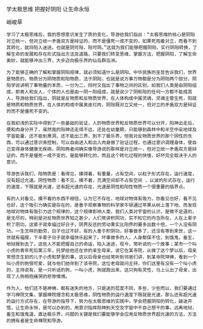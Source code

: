 学太极思维 把握好阴阳 让生命永恒

峭峻草


    学习了太极思维后，我的思想意识发生了质的变化，导游给我们指出：“太极思维的核心是阴阳对立统一，但对立统一矛盾双方是辩证的，而不是僵死一成不变的，如果死抱着对立，而看不到其转化，就将陷入迷途。也就是阴可阳，阳可阴。”这就为我们能够把握阴阳，实行阴阳转换，了解生命的发展和存在形式指出方法及道路，只要我们转变思维，掌握方法，把握阴阳，了解生命奥妙，就能够冲出三界，大步迈向极乐界的仙岛群岛洲。

    为了能够正确的了解和掌握阴阳规律，就必须知道什么是阴阳，中华民族的圣哲告诉我们，世界是物质的，物质分为阴物质和阳物质，法于阴阳，也就是说万事万物都是分为阴阳两个部分，阴阳学说讲明了事物量的本质，一分为二，同时又指出了事物之间的区别，如我们人类是由阴阳组成，即男人和女人，个体的人也是由一阴一阳组成，就是说少了阴和阳的任何一方都不能成其人，导游给我们指出，阴就是反物质和反物质世界，在人体构成中属灵魂，灵魂主管生死，阳就是物质和物质世界，在人体的构成中属臭皮烂肉，阴阳既对立又统一，但对立的矛盾双方是辩证的而不是僵死不变的。

    在我初浅的实际中得到了一些基础的验证，人的物质世界和反物质世界可以分开，阳神出走后，便和肉身分开了，虽然我的阳神还走得不远，还处在幼童期，只能够到森林中和半空中采地球及宇宙能量，还不能到黑洞，还不能出三界，到不了极乐界，但我对反物质世界的那个阴性的东西，可以通过意识来控制，可以自由进入和出入肉身做了验证过程，也通过意识调理身体，使自己变得身体健康无疾病，阴阳两者间确实像导游说的那样是对立统一，但对立统一矛盾双方是辩证的，而不是僵死一成不变的，是能够转化的，而且这个转化过程的快慢，好坏完全取决于人的意识。

    导游告诉我们，阳物质是：看得见，摸得着，有重量，占有空间，以粒子形式存在，运行速度，没有超过光速。阴性物质：看不见，摸不着，充满空间却不占有空间 ，以波的形式存在，运行的速度，下限就是光速，还有超光速的存在，光速是阴性和阳性物质一个很重要的临界点。

    有的人对看见，摸不着的东西不相信，认为它不存在，地球对物体有吸力，你看见也好，看不见也好，这个吸引力确实是存在的，是善于观察事物的科学家牛顿通过苹果从树上落下地，而发现地球对物体有吸引力这个规律的，这个规律影响人类，我们人类对宇宙的认识，是微不足道的，是无尽的，特别是对反物质世界知之甚少，人们常讲积阴功，实不知它的内含所在，人在上辈子积了阴功，这辈子就幸福过好日子，阴界反还的劳动果实比阳界的要多出数十倍，一个人没有阴功，一生怎样的勤劳，日子也过不好，有的人善于积阴功，好事做多了，还没有等到来世，这一世就有福报，下半辈子日子就幸福快乐起来了。坏事做多的人，人身都保不住，到饿鬼，畜生，地狱报到去了，这些人不能把握自己的命运，陷入迷途，现今，常听说的一个故事；某市一个叫小虎的青年死后第三年，托梦给他还在世的亲生母亲，说它在某寺院，从做了这个梦以后，母亲常想念生前的儿子小虎和梦里的事，这以后母亲也经常听到邻居们讲，到某寺院拜佛，看到一个叫小虎的狗很可爱，就与他们结伴到了该寺院，这位老母就问主持，你们这里有没有一个叫小虎的，主持说有，是一只听话的狗，一叫小虎，狗就跑出来，这只狗有灵性，马上认出了母亲，出现了人狗相抱痛哭的悲惨情境。

    作为人，他们还不是神佛，都有迷失的地方，只是迷的层度不同，多些，少些而以，我们要通过学习禅院文集，掌握禅院理念和太极思维，阴性物质的运行速度下限就是光速，那么还有超光速的运行方式存在，在导游的指导下，努力在太极思维的实践中，学会把握阴阳的转化，破迷开悟，让生命永恒，是可以办到的，用意识指挥阳神到天空及宇宙中干自己想干的事，远离地狱，畜生和饿鬼道，直达极乐界，问题的关键是我们要能够学会应用反物质世界超光速的方法，方法的拥有者是生命禅院和导游。



